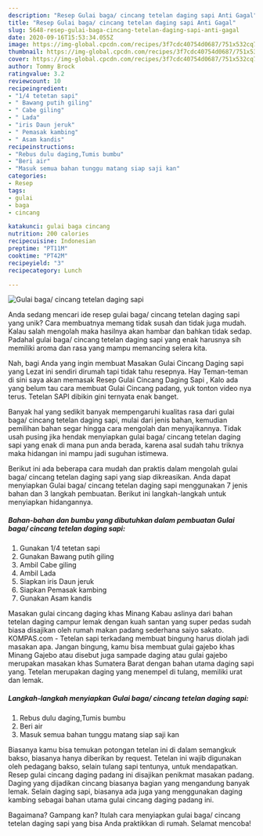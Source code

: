 ```yaml
---
description: "Resep Gulai baga/ cincang tetelan daging sapi Anti Gagal"
title: "Resep Gulai baga/ cincang tetelan daging sapi Anti Gagal"
slug: 5648-resep-gulai-baga-cincang-tetelan-daging-sapi-anti-gagal
date: 2020-09-16T15:53:34.055Z
image: https://img-global.cpcdn.com/recipes/3f7cdc40754d0687/751x532cq70/gulai-baga-cincang-tetelan-daging-sapi-foto-resep-utama.jpg
thumbnail: https://img-global.cpcdn.com/recipes/3f7cdc40754d0687/751x532cq70/gulai-baga-cincang-tetelan-daging-sapi-foto-resep-utama.jpg
cover: https://img-global.cpcdn.com/recipes/3f7cdc40754d0687/751x532cq70/gulai-baga-cincang-tetelan-daging-sapi-foto-resep-utama.jpg
author: Tommy Brock
ratingvalue: 3.2
reviewcount: 10
recipeingredient:
- "1/4 tetetan sapi"
- " Bawang putih giling"
- " Cabe giling"
- " Lada"
- "iris Daun jeruk"
- " Pemasak kambing"
- " Asam kandis"
recipeinstructions:
- "Rebus dulu daging,Tumis bumbu"
- "Beri air"
- "Masuk semua bahan tunggu matang siap saji kan"
categories:
- Resep
tags:
- gulai
- baga
- cincang

katakunci: gulai baga cincang 
nutrition: 200 calories
recipecuisine: Indonesian
preptime: "PT11M"
cooktime: "PT42M"
recipeyield: "3"
recipecategory: Lunch

---
```



![Gulai baga/ cincang tetelan daging sapi](https://img-global.cpcdn.com/recipes/3f7cdc40754d0687/751x532cq70/gulai-baga-cincang-tetelan-daging-sapi-foto-resep-utama.jpg)

Anda sedang mencari ide resep gulai baga/ cincang tetelan daging sapi yang unik? Cara membuatnya memang tidak susah dan tidak juga mudah. Kalau salah mengolah maka hasilnya akan hambar dan bahkan tidak sedap. Padahal gulai baga/ cincang tetelan daging sapi yang enak harusnya sih memiliki aroma dan rasa yang mampu memancing selera kita.

Nah, bagi Anda yang ingin membuat Masakan Gulai Cincang Daging sapi yang Lezat ini sendiri dirumah tapi tidak tahu resepnya. Hay Teman-teman di sini saya akan memasak Resep Gulai Cincang Daging Sapi , Kalo ada yang belum tau cara membuat Gulai Cincang padang, yuk tonton video nya terus. Tetelan SAPI dibikin gini ternyata enak banget.

Banyak hal yang sedikit banyak mempengaruhi kualitas rasa dari gulai baga/ cincang tetelan daging sapi, mulai dari jenis bahan, kemudian pemilihan bahan segar hingga cara mengolah dan menyajikannya. Tidak usah pusing jika hendak menyiapkan gulai baga/ cincang tetelan daging sapi yang enak di mana pun anda berada, karena asal sudah tahu triknya maka hidangan ini mampu jadi suguhan istimewa.


Berikut ini ada beberapa cara mudah dan praktis dalam mengolah gulai baga/ cincang tetelan daging sapi yang siap dikreasikan. Anda dapat menyiapkan Gulai baga/ cincang tetelan daging sapi menggunakan 7 jenis bahan dan 3 langkah pembuatan. Berikut ini langkah-langkah untuk menyiapkan hidangannya.

<!--inarticleads1-->

##### Bahan-bahan dan bumbu yang dibutuhkan dalam pembuatan Gulai baga/ cincang tetelan daging sapi:

1. Gunakan 1/4 tetetan sapi
1. Gunakan  Bawang putih giling
1. Ambil  Cabe giling
1. Ambil  Lada
1. Siapkan iris Daun jeruk
1. Siapkan  Pemasak kambing
1. Gunakan  Asam kandis


Masakan gulai cincang daging khas Minang Kabau aslinya dari bahan tetelan daging campur lemak dengan kuah santan yang super pedas sudah biasa disajikan oleh rumah makan padang sederhana saiyo sakato. KOMPAS.com - Tetelan sapi terkadang membuat bingung harus diolah jadi masakan apa. Jangan bingung, kamu bisa membuat gulai gajebo khas Minang Gajebo atau disebut juga sampade daging atau gulai gajebo merupakan masakan khas Sumatera Barat dengan bahan utama daging sapi yang. Tetelan merupakan daging yang menempel di tulang, memiliki urat dan lemak. 

<!--inarticleads2-->

##### Langkah-langkah menyiapkan Gulai baga/ cincang tetelan daging sapi:

1. Rebus dulu daging,Tumis bumbu
1. Beri air
1. Masuk semua bahan tunggu matang siap saji kan


Biasanya kamu bisa temukan potongan tetelan ini di dalam semangkuk bakso, biasanya hanya diberikan by request. Tetelan ini wajib digunakan oleh pedagang bakso, selain tulang sapi tentunya, untuk mendapatkan. Resep gulai cincang daging padang ini disajikan penikmat masakan padang. Daging yang dijadikan cincang biasanya bagian yang mengandung banyak lemak. Selain daging sapi, biasanya ada juga yang menggunakan daging kambing sebagai bahan utama gulai cincang daging padang ini. 

Bagaimana? Gampang kan? Itulah cara menyiapkan gulai baga/ cincang tetelan daging sapi yang bisa Anda praktikkan di rumah. Selamat mencoba!
